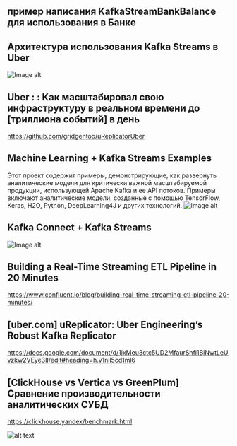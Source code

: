 ## пример написания KafkaStreamBankBalance для использования в Банке

##  Архитектура использования Kafka Streams в Uber
![Image alt](http://eng.uber.com/wp-content/uploads/2016/08/image00.png)

## Uber : : Как масштабировал свою инфраструктуру в реальном времени до [триллиона событий] в день
https://github.com/gridgentoo/uReplicatorUber


## Machine Learning + Kafka Streams Examples 
Этот проект содержит примеры, демонстрирующие, как развернуть аналитические модели для критически важной масштабируемой продукции, использующей Apache Kafka и ее API потоков. 
Примеры включают аналитические модели, созданные с помощью TensorFlow, Keras, H2O, Python, DeepLearning4J и других технологий.
![Image alt](https://camo.githubusercontent.com/73a6ca2de6340303e642cf459f205f6ebdf7ca09/687474703a2f2f7777772e6b61692d776165686e65722e64652f626c6f672f77702d636f6e74656e742f75706c6f6164732f323031372f31302f4170616368655f4b61666b615f45636f73797374656d5f4b61666b615f53747265616d735f4d616368696e655f4c6561726e696e672e706e67)


## Kafka Connect + Kafka Streams
![Image alt](https://www.confluent.io/wp-content/uploads/2016/08/kafka_connect_-_5.jpeg)

## Building a Real-Time Streaming ETL Pipeline in 20 Minutes
https://www.confluent.io/blog/building-real-time-streaming-etl-pipeline-20-minutes/

## [uber.com] uReplicator: Uber Engineering’s Robust Kafka Replicator
https://docs.google.com/document/d/1jxMeu3ctc5UD2MfaurShfi1BiNwtLeUvzkw2VEye3II/edit#heading=h.v1nll5cd1ml6

##  [ClickHouse vs Vertica vs GreenPlum] Сравнение производительности аналитических СУБД  
https://clickhouse.yandex/benchmark.html

![alt text](http://www.anchormodeling.com/wp-content/uploads/2010/08/AMatDSV.jpg)
